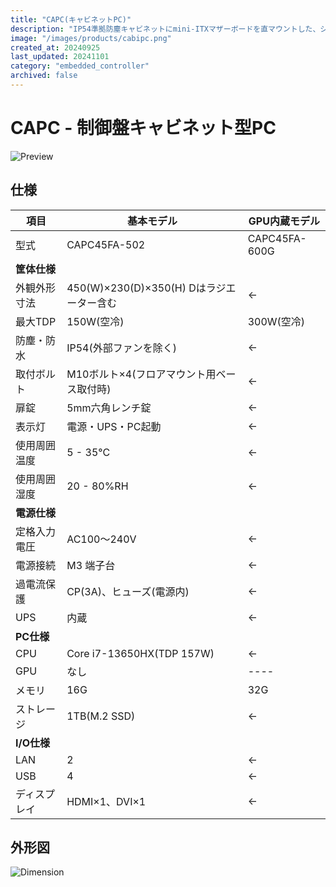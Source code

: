 ```yaml
---
title: "CAPC(キャビネットPC)"
description: "IP54準拠防塵キャビネットにmini-ITXマザーボードを直マウントした、シンFA用PC。独自の冷却システムは、外気を交換することなく、ハイエンドCPUの発熱量に対応します。また冷却液を使わないドライ式のため保守も容易です。入力電圧はAC100〜220Vに対応、UPSも内蔵しており、工場での即使用が可能です。"
image: "/images/products/cabipc.png"
created_at: 20240925
last_updated: 20241101
category: "embedded_controller"
archived: false
---
```


# CAPC - 制御盤キャビネット型PC
![Preview](/images/products/capc/preview.svg)
## 仕様

| 項目 | 基本モデル | GPU内蔵モデル |
|------|----------------|----------------------------------|
| 型式 | CAPC45FA-502 | CAPC45FA-600G |
| **筐体仕様** | | |
| 外観外形寸法 | 450(W)×230(D)×350(H) Dはラジエーター含む | &larr; |
| 最大TDP | 150W(空冷) | 300W(空冷) |
| 防塵・防水 | IP54(外部ファンを除く) | &larr; |
| 取付ボルト | M10ボルト×4(フロアマウント用ベース取付時) |  &larr; |
| 扉錠 | 5mm六角レンチ錠 | &larr; |
| 表示灯 | 電源・UPS・PC起動 | &larr; |
| 使用周囲温度 | 5 - 35°C | &larr; |
| 使用周囲湿度 | 20 - 80%RH | &larr; |
| **電源仕様** | | |
| 定格入力電圧 | AC100〜240V | &larr; |
| 電源接続 | M3 端子台 | &larr; |
| 過電流保護 | CP(3A)、ヒューズ(電源内) | &larr; |
| UPS | 内蔵 | &larr; |
| **PC仕様** | | |
| CPU | Core i7-13650HX(TDP 157W) | &larr; |
| GPU | なし | ---- |
| メモリ | 16G | 32G |
| ストレージ | 1TB(M.2 SSD) | &larr; |
| **I/O仕様** | | |
| LAN | 2 | &larr; |
| USB | 4 | &larr; |
| ディスプレイ | HDMI×1、DVI×1 | &larr; |

## 外形図
![Dimension](/images/products/capc/dimension.svg)
